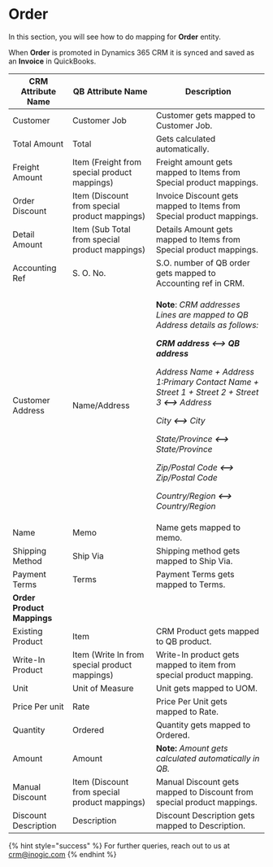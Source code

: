 # Order

In this section, you will see how to do mapping for **Order** entity.&#x20;

When **Order** is promoted in Dynamics 365 CRM it is synced and saved as an **Invoice** in QuickBooks.

| **CRM Attribute Name**     | **QB Attribute Name**                          | **Description**                                                                                                                                                                                                                                                                                                                                                                                                                                                                                                                                                                                                                               |
| -------------------------- | ---------------------------------------------- | --------------------------------------------------------------------------------------------------------------------------------------------------------------------------------------------------------------------------------------------------------------------------------------------------------------------------------------------------------------------------------------------------------------------------------------------------------------------------------------------------------------------------------------------------------------------------------------------------------------------------------------------- |
| Customer                   | Customer Job                                   | Customer gets mapped to Customer Job.                                                                                                                                                                                                                                                                                                                                                                                                                                                                                                                                                                                                         |
| Total Amount               | Total                                          | Gets calculated automatically.                                                                                                                                                                                                                                                                                                                                                                                                                                                                                                                                                                                                                |
| Freight Amount             | Item (Freight from special product mappings)   | Freight amount gets mapped to Items from Special product mappings.                                                                                                                                                                                                                                                                                                                                                                                                                                                                                                                                                                            |
| Order Discount             | Item (Discount from special product mappings)  | Invoice Discount gets mapped to Items from Special product mappings.                                                                                                                                                                                                                                                                                                                                                                                                                                                                                                                                                                          |
| Detail Amount              | Item (Sub Total from special product mappings) | Details Amount gets mapped to Items from Special product mappings.                                                                                                                                                                                                                                                                                                                                                                                                                                                                                                                                                                            |
| Accounting Ref             | S. O. No.                                      | S.O. number of QB order gets mapped to Accounting ref in CRM.                                                                                                                                                                                                                                                                                                                                                                                                                                                                                                                                                                                 |
| Customer Address           | Name/Address                                   | <p><strong>Note</strong>: <em>CRM addresses Lines are mapped to QB Address details as follows:</em></p><p><em><strong>CRM address</strong>  <strong>&#x3C;--></strong>  <strong>QB address</strong></em></p><p><em>Address Name <strong></strong> + Address 1:Primary Contact Name + Street 1 + Street 2 + Street 3 <strong>&#x3C;--></strong> Address</em></p><p><em>City <strong>&#x3C;--></strong> City</em></p><p><em>State/Province <strong>&#x3C;--></strong> State/Province</em></p><p><em>Zip/Postal Code <strong>&#x3C;--></strong> Zip/Postal Code</em></p><p><em>Country/Region <strong>&#x3C;--></strong> Country/Region</em></p> |
| Name                       | Memo                                           | Name gets mapped to memo.                                                                                                                                                                                                                                                                                                                                                                                                                                                                                                                                                                                                                     |
| Shipping Method            | Ship Via                                       | Shipping method gets mapped to Ship Via.                                                                                                                                                                                                                                                                                                                                                                                                                                                                                                                                                                                                      |
| Payment Terms              | Terms                                          | Payment Terms gets mapped to Terms.                                                                                                                                                                                                                                                                                                                                                                                                                                                                                                                                                                                                           |
| **Order Product Mappings** |                                                |                                                                                                                                                                                                                                                                                                                                                                                                                                                                                                                                                                                                                                               |
| Existing Product           | Item                                           | CRM Product gets mapped to QB product.                                                                                                                                                                                                                                                                                                                                                                                                                                                                                                                                                                                                        |
| Write-In Product           | Item (Write In from special product mappings)  | Write-In product gets mapped to item from special product mapping.                                                                                                                                                                                                                                                                                                                                                                                                                                                                                                                                                                            |
| Unit                       | Unit of Measure                                | Unit gets mapped to UOM.                                                                                                                                                                                                                                                                                                                                                                                                                                                                                                                                                                                                                      |
| Price Per unit             | Rate                                           | Price Per Unit gets mapped to Rate.                                                                                                                                                                                                                                                                                                                                                                                                                                                                                                                                                                                                           |
| Quantity                   | Ordered                                        | Quantity gets mapped to Ordered.                                                                                                                                                                                                                                                                                                                                                                                                                                                                                                                                                                                                              |
| Amount                     | Amount                                         | **Note:** _Amount gets calculated automatically in QB._                                                                                                                                                                                                                                                                                                                                                                                                                                                                                                                                                                                       |
| Manual Discount            | Item (Discount from special product mappings)  | Manual Discount gets mapped to Discount from special product mappings.                                                                                                                                                                                                                                                                                                                                                                                                                                                                                                                                                                        |
| Discount Description       | Description                                    | Discount Description gets mapped to Description.                                                                                                                                                                                                                                                                                                                                                                                                                                                                                                                                                                                              |

{% hint style="success" %}
For further queries, reach out to us at [crm@inogic.com](mailto:crm@inogic.com)
{% endhint %}
